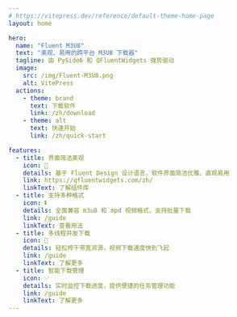 ```yaml
---
# https://vitepress.dev/reference/default-theme-home-page
layout: home

hero:
  name: "Fluent M3U8"
  text: "美观、易用的跨平台 M3U8 下载器"
  tagline: 由 PySide6 和 QFluentWidgets 强势驱动
  image:
    src: /img/Fluent-M3U8.png
    alt: VitePress
  actions:
    - theme: brand
      text: 下载软件
      link: /zh/download
    - theme: alt
      text: 快速开始
      link: /zh/quick-start

features:
  - title: 界面简洁美观
    icon: 🌟
    details: 基于 Fluent Design 设计语言，软件界面简洁优雅、直观易用
    link: https://qfluentwidgets.com/zh/
    linkText: 了解组件库
  - title: 支持多种格式
    icon: ⏬
    details: 全面兼容 m3u8 和 mpd 视频格式，支持批量下载
    link: /guide
    linkText: 查看用法
  - title: 多线程并发下载
    icon: 🚀
    details: 轻松榨干带宽资源，视频下载速度快到飞起
    link: /guide
    linkText: 了解更多
  - title: 智能下载管理
    icon: ✅
    details: 实时监控下载进度，提供便捷的任务管理功能
    link: /guide
    linkText: 了解更多
---
```


